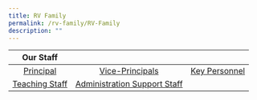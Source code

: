 ```yaml
---
title: RV Family
permalink: /rv-family/RV-Family
description: ""
---
```

| Our Staff 	|  	|  	|
|:---:	|:---:	|:---:	|
| [Principal](/rv-family/Principal) 	| [Vice-Principals](/rv-family/Vice-Principals) 	| [Key Personnel](/rv-family/Key-Personnel)	|
| [Teaching Staff](/rv-family/Teaching-Staff)| [Administration Support Staff](/rv-family/Administration-Support-Staff) 	|  	|